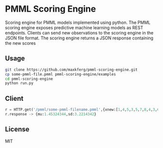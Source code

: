 # PMML Scoring Engine
Scoring engine for PMML models implemented using python. The PMML scoring engine exposes predictive machine learning models as REST endpoints. Clients can send new observations to the scoring engine in the JSON file format. The scoring engine returns a JSON response containing the new scores

## Usage
```sh
git clone https://github.com/maxkferg/pmml-scoring-engine.git
cp some-pmml-file.pmml pmml-scoring-engine/examples
cd pmml-scoring-engine
python run.py
```

## Client
```python
r = HTTP.get('/pmml/some-pmml-filename.pmml',{xnew:[1,4,5,3,5,7,8,4,3,6,7,1]})
r.response -> {mu:1.45324344,sd:3.2214342}
```


## License 
MIT
